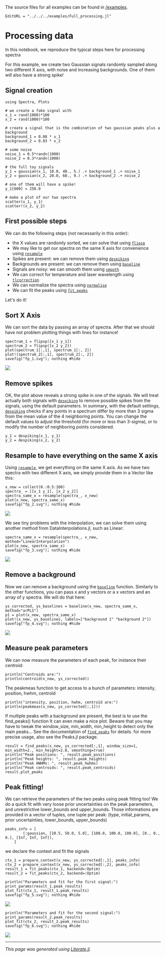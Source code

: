 The source files for all examples can be found in [/examples](https://github.com/charlesll/Spectra.jl/tree/master/examples/).
```@meta
EditURL = "../../../examples/Full_processing.jl"
```

# Processing data

In this notebook, we reproduce the typical steps here for processing spectra

For this example, we create two Gaussian signals randomly sampled along two different X axis, with noise and increasing backgrounds. One of them will also have a strong spike!

## Signal creation

````@example Full_processing
using Spectra, Plots

# we create a fake signal with
x_1 = rand(1000)*100
x_2 = rand(1000)*100

# create a signal that is the combination of two gaussian peaks plus a background
background_1 = 0.08 * x_1
background_2 = 0.03 * x_2

# some noise
noise_1 = 0.5*randn(1000)
noise_2 = 0.3*randn(1000)

# the full toy signals
y_1 = gaussian(x_1, 10.0, 40., 5.) .+ background_1 .+ noise_1
y_2 = gaussian(x_2, 20.0, 60., 9.) .+ background_2 .+ noise_2

# one of them will have a spike!
y_1[600] = 250.0

# make a plot of our two spectra
scatter(x_1, y_1)
scatter!(x_2, y_2)
````

## First possible steps

We can do the following steps (not necessarily in this order):

- the X values are randomly sorted, we can solve that using [`flipsp`](@ref)
- We may like to get our spectra on the same X axis for convenience using [`resample`](@ref)
- Spikes are present: we can remove them using [`despiking`](@ref)
- Backgrounds are present: we can remove them using [`baseline`](@ref)
- Signals are noisy: we can smooth them using [`smooth`](@ref)
- We can correct for temperature and laser wavelength using [`tlcorrection`](@ref)
- We can normalize the spectra using [`normalise`](@ref)
- We can fit the peaks using [`fit_peaks`](@ref)

Let's do it!

## Sort X Axis

We can sort the data by passing an array of spectra. After that we should have not problem plotting things with lines for instance!

````@example Full_processing
spectrum_1 = flipsp([x_1 y_1])
spectrum_2 = flipsp([x_2 y_2])
plot(spectrum_1[:,1], spectrum_1[:, 2])
plot!(spectrum_2[:,1], spectrum_2[:, 2])
savefig("fp_1.svg"); nothing #hide
````

![](fp_1.svg)

## Remove spikes

OK, the plot above reveals a strong spike in one of the signals. We will treat actually both signals with
[`despiking`](@ref) to remove possible spikes from the signals, using the default parameters.
In summary, with the default settings, [`despiking`](@ref) checks if any points in a spectrum differ by more than 3 sigma from the mean value of the 4 neighboring points.
You can change the default values to adjust the threshold (for more or less than 3-sigma), or to modify the number of neighboring points considered.

````@example Full_processing
y_1 = despiking(x_1, y_1)
y_2 = despiking(x_2, y_2)
````

## Resample to have everything on the same X axis

Using [`resample`](@ref), we get everything on the same X axis. As we have two spectra with two different X axis, we simply provide them in a Vector like this:

````@example Full_processing
x_new = collect(0.:0.5:100)
spectra_ = [[x_1 y_1], [x_2 y_2]]
spectra_same_x = resample(spectra_, x_new)
plot(x_new, spectra_same_x)
savefig("fp_2.svg"); nothing #hide
````

![](fp_2.svg)

We see tiny problems with the interpolation, we can solve them using another method from DataInterpolations.jl, such as Linear:

````@example Full_processing
spectra_same_x = resample(spectra_, x_new, method="LinearInterpolation")
plot(x_new, spectra_same_x)
savefig("fp_3.svg"); nothing #hide
````

![](fp_3.svg)

## Remove a background

Now we can remove a background using the [`baseline`](@ref) function.
Similarly to the other functions, you can pass x and y vectors or a x vectors and an array of y spectra. We will do that here:

````@example Full_processing
ys_corrected, ys_baselines = baseline(x_new, spectra_same_x, method="arPLS")
p1 = plot(x_new, spectra_same_x)
plot!(x_new, ys_baselines, labels=["background 1" "background 2"])
savefig("fp_4.svg"); nothing #hide
````

![](fp_4.svg)

## Measure peak parameters

We can now measure the parameters of each peak, for instance their centroid:

````@example Full_processing
println("Centroids are:")
println(centroid(x_new, ys_corrected))
````

The peakmeas function to get access to a bunch of parameters: intensity, position, hwhm, centroïd

````@example Full_processing
println("intensity, position, hwhm, centroïd are:")
println(peakmeas(x_new, ys_corrected[:,1]))
````

If multiple peaks with a background are present, the best is to use the find_peaks() function
It can even make a nice plot. Beware that you may have to tweak the window_size, min_width, min_height to detect only the
main peaks... See the documentation of [`find_peaks`](@ref) for details.
for more precise usage, also see the Peaks.jl package.

````@example Full_processing
result = find_peaks(x_new, ys_corrected[:,1], window_size=1, min_width=2., min_height=2.0, smoothing=true)
println("Peak positions: ", result.peak_positions)
println("Peak heights: ", result.peak_heights)
println("Peak HWHMs: ", result.peak_hwhms)
println("Peak centroids: ", result.peak_centroids)
result.plot_peaks
````

## Peak fitting!

We can retrieve the parameters of the two peaks using peak fitting too! We do a quick fit with very loose
prior uncertainties on the peak parameters, and unrestrictive lower_bounds and upper_bounds.
Those informations are provided in a vector of tuples, one tuple per peak:
(type, initial_params, prior uncertainties, lower_bounds, upper_bounds)

````@example Full_processing
peaks_info = [
        (:gaussian, [10.5, 50.0, 5.0], [100.0, 100.0, 100.0], [0., 0., 0.], [Inf, Inf, Inf]),
    ]
````

we declare the context and fit the signals

````@example Full_processing
ctx_1 = prepare_context(x_new, ys_corrected[:,1], peaks_info)
ctx_2 = prepare_context(x_new, ys_corrected[:,2], peaks_info)
result_1 = fit_peaks(ctx_1, backend=:Optim)
result_2 = fit_peaks(ctx_2, backend=:Optim)

println("Parameters and fit for the first signal:")
print_params(result_1.peak_results)
plot_fit(ctx_1, result_1.peak_results)
savefig("fp_5.svg"); nothing #hide
````

![](fp_5.svg)

````@example Full_processing
println("Parameters and fit for the second signal:")
print_params(result_2.peak_results)
plot_fit(ctx_2, result_2.peak_results)
savefig("fp_6.svg"); nothing #hide
````

![](fp_6.svg)

---

*This page was generated using [Literate.jl](https://github.com/fredrikekre/Literate.jl).*

